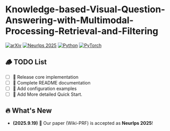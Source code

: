 # Knowledge-based-Visual-Question-Answering-with-Multimodal-Processing-Retrieval-and-Filtering
[![arXiv](https://img.shields.io/badge/arXiv-2510.14605..-b31b1b.svg)](https://arxiv.org/abs/2510.14605)
[![Neurlps 2025](https://img.shields.io/badge/Neurlps%202025-Poster-red)]([https://icml.cc/](https://neurips.cc/))
[![Python](https://img.shields.io/badge/Python-3.10+-blue)](https://www.python.org/downloads/)
[![PyTorch](https://img.shields.io/badge/PyTorch-1.16+-orange)](https://pytorch.org/)

## 🪵 TODO List

- [ ] 🔄 Release core implementation
- [ ] 🔄 Complete README documentation
- [ ] 🔄 Add configuration examples
- [ ] 🔄 Add More detailed Quick Start.

## 🔥 What's New

- **(2025.9.19)** 🎉 Our paper (Wiki-PRF) is accepted as **Neurlps 2025**!
